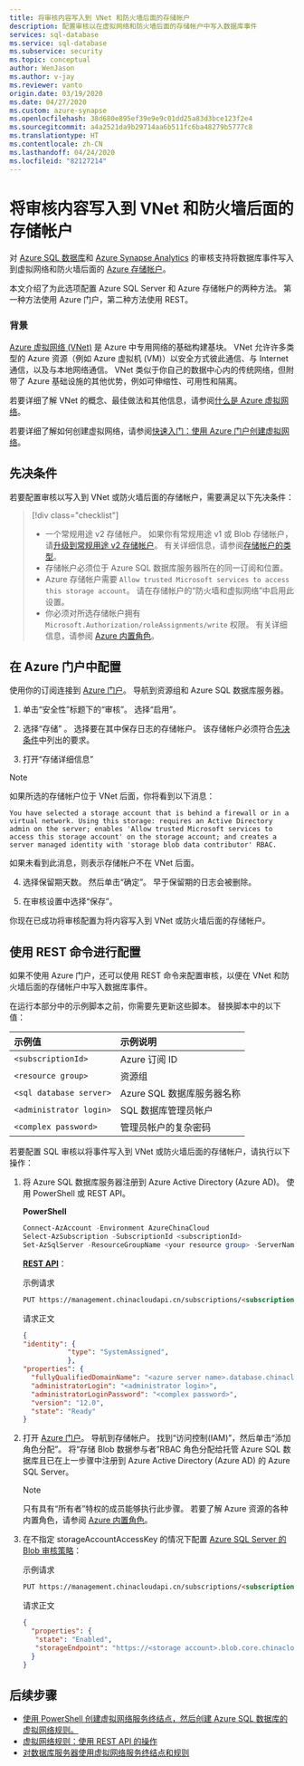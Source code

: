 ```yaml
---
title: 将审核内容写入到 VNet 和防火墙后面的存储帐户
description: 配置审核以在虚拟网络和防火墙后面的存储帐户中写入数据库事件
services: sql-database
ms.service: sql-database
ms.subservice: security
ms.topic: conceptual
author: WenJason
ms.author: v-jay
ms.reviewer: vanto
origin.date: 03/19/2020
ms.date: 04/27/2020
ms.custom: azure-synapse
ms.openlocfilehash: 38d680e895ef39e9e9c01dd25a83d3bce123f2e4
ms.sourcegitcommit: a4a2521da9b29714aa6b511fc6ba48279b5777c8
ms.translationtype: HT
ms.contentlocale: zh-CN
ms.lasthandoff: 04/24/2020
ms.locfileid: "82127214"
---
```

# <a name="write-audit-to-a-storage-account-behind-vnet-and-firewall"></a>将审核内容写入到 VNet 和防火墙后面的存储帐户

对 [Azure SQL 数据库](sql-database-technical-overview.md)和 [Azure Synapse Analytics](../sql-data-warehouse/sql-data-warehouse-overview-what-is.md) 的审核支持将数据库事件写入到虚拟网络和防火墙后面的 [Azure 存储帐户](../storage/common/storage-account-overview.md)。 

本文介绍了为此选项配置 Azure SQL Server 和 Azure 存储帐户的两种方法。 第一种方法使用 Azure 门户，第二种方法使用 REST。

### <a name="background"></a>背景

[Azure 虚拟网络 (VNet)](../virtual-network/virtual-networks-overview.md) 是 Azure 中专用网络的基础构建基块。 VNet 允许许多类型的 Azure 资源（例如 Azure 虚拟机 (VM)）以安全方式彼此通信、与 Internet 通信，以及与本地网络通信。 VNet 类似于你自己的数据中心内的传统网络，但附带了 Azure 基础设施的其他优势，例如可伸缩性、可用性和隔离。

若要详细了解 VNet 的概念、最佳做法和其他信息，请参阅[什么是 Azure 虚拟网络](../virtual-network/virtual-networks-overview.md)。

若要详细了解如何创建虚拟网络，请参阅[快速入门：使用 Azure 门户创建虚拟网络](../virtual-network/quick-create-portal.md)。

## <a name="prerequisites"></a>先决条件

若要配置审核以写入到 VNet 或防火墙后面的存储帐户，需要满足以下先决条件：

> [!div class="checklist"]
> * 一个常规用途 v2 存储帐户。 如果你有常规用途 v1 或 Blob 存储帐户，请[升级到常规用途 v2 存储帐户](../storage/common/storage-account-upgrade.md)。 有关详细信息，请参阅[存储帐户的类型](../storage/common/storage-account-overview.md#types-of-storage-accounts)。
> * 存储帐户必须位于 Azure SQL 数据库服务器所在的同一订阅和位置。 
> * Azure 存储帐户需要 `Allow trusted Microsoft services to access this storage account`。 请在存储帐户的“防火墙和虚拟网络”中启用此设置。 
> * 你必须对所选存储帐户拥有 `Microsoft.Authorization/roleAssignments/write` 权限。 有关详细信息，请参阅 [Azure 内置角色](../role-based-access-control/built-in-roles.md)。

## <a name="configure-in-azure-portal"></a>在 Azure 门户中配置

使用你的订阅连接到 [Azure 门户](https://portal.azure.cn)。 导航到资源组和 Azure SQL 数据库服务器。

1. 单击“安全性”标题下的“审核”。  选择“启用”。 

2. 选择“存储”  。 选择要在其中保存日志的存储帐户。 该存储帐户必须符合[先决条件](#prerequisites)中列出的要求。

3. 打开“存储详细信息”  

  > [!NOTE]
  > 如果所选的存储帐户位于 VNet 后面，你将看到以下消息：
  >
  >`You have selected a storage account that is behind a firewall or in a virtual network. Using this storage: requires an Active Directory admin on the server; enables 'Allow trusted Microsoft services to access this storage account' on the storage account; and creates a server managed identity with 'storage blob data contributor' RBAC.`
  >
  >如果未看到此消息，则表示存储帐户不在 VNet 后面。

4. 选择保留期天数。 然后单击“确定”。  早于保留期的日志会被删除。

5. 在审核设置中选择“保存”。 

你现在已成功将审核配置为将内容写入到 VNet 或防火墙后面的存储帐户。 

## <a name="configure-with-rest-commands"></a>使用 REST 命令进行配置

如果不使用 Azure 门户，还可以使用 REST 命令来配置审核，以便在 VNet 和防火墙后面的存储帐户中写入数据库事件。 

在运行本部分中的示例脚本之前，你需要先更新这些脚本。 替换脚本中的以下值：

|示例值|示例说明|
|:-----|:-----|
|`<subscriptionId>`| Azure 订阅 ID|
|`<resource group>`| 资源组|
|`<sql database server>`| Azure SQL 数据库服务器名称|
|`<administrator login>`| SQL 数据库管理员帐户 |
|`<complex password>`| 管理员帐户的复杂密码|

若要配置 SQL 审核以将事件写入到 VNet 或防火墙后面的存储帐户，请执行以下操作：

1. 将 Azure SQL 数据库服务器注册到 Azure Active Directory (Azure AD)。 使用 PowerShell 或 REST API。

   **PowerShell**
   
   ```powershell
   Connect-AzAccount -Environment AzureChinaCloud
   Select-AzSubscription -SubscriptionId <subscriptionId>
   Set-AzSqlServer -ResourceGroupName <your resource group> -ServerName <azure server name> -AssignIdentity
   ```
   
   [**REST API**](https://docs.microsoft.com/rest/api/sql/servers/createorupdate)：

   示例请求

   ```html
   PUT https://management.chinacloudapi.cn/subscriptions/<subscription ID>/resourceGroups/<resource group>/providers/Microsoft.Sql/servers/<azure server name>?api-version=2015-05-01-preview
   ```

   请求正文

   ```json
   {
   "identity": {
              "type": "SystemAssigned",
              },
   "properties": {
     "fullyQualifiedDomainName": "<azure server name>.database.chinacloudapi.cn",
     "administratorLogin": "<administrator login>",
     "administratorLoginPassword": "<complex password>",
     "version": "12.0",
     "state": "Ready"
   }
   ```

2. 打开 [Azure 门户](https://portal.azure.cn)。 导航到存储帐户。 找到“访问控制(IAM)”，然后单击“添加角色分配”。   将“存储 Blob 数据参与者”RBAC 角色分配给托管 Azure SQL 数据库且已在上一步骤中注册到 Azure Active Directory (Azure AD) 的 Azure SQL Server。 

   > [!NOTE]
   > 只有具有“所有者”特权的成员能够执行此步骤。 若要了解 Azure 资源的各种内置角色，请参阅 [Azure 内置角色](../role-based-access-control/built-in-roles.md)。

3. 在不指定 storageAccountAccessKey  的情况下配置 [Azure SQL Server 的 Blob 审核策略](https://docs.microsoft.com/rest/api/sql/server%20auditing%20settings/createorupdate)：

   示例请求

   ```html
   PUT https://management.chinacloudapi.cn/subscriptions/<subscription ID>/resourceGroups/<resource group>/providers/Microsoft.Sql/servers/<azure server name>?api-version=2017-03-01-preview
   ```

   请求正文

   ```json
   {
     "properties": {
      "state": "Enabled",
      "storageEndpoint": "https://<storage account>.blob.core.chinacloudapi.cn"
     }
   }
   ```

## <a name="next-steps"></a>后续步骤

- [使用 PowerShell 创建虚拟网络服务终结点，然后创建 Azure SQL 数据库的虚拟网络规则。](sql-database-vnet-service-endpoint-rule-powershell.md)
- [虚拟网络规则：使用 REST API 的操作](https://docs.microsoft.com/rest/api/sql/virtualnetworkrules)
- [对数据库服务器使用虚拟网络服务终结点和规则](sql-database-vnet-service-endpoint-rule-overview.md)
